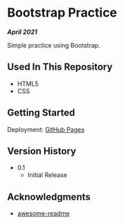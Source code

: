 # Bootstrap Practice

***April 2021***

Simple practice using Bootstrap.

## Used In This Repository

- HTML5
- CSS

## Getting Started

Deployment: [GitHub Pages](https://a-bikombe.github.io/bootstrap-practice/)

## Version History

* 0.1
    * Initial Release

## Acknowledgments

* [awesome-readme](https://github.com/matiassingers/awesome-readme)
